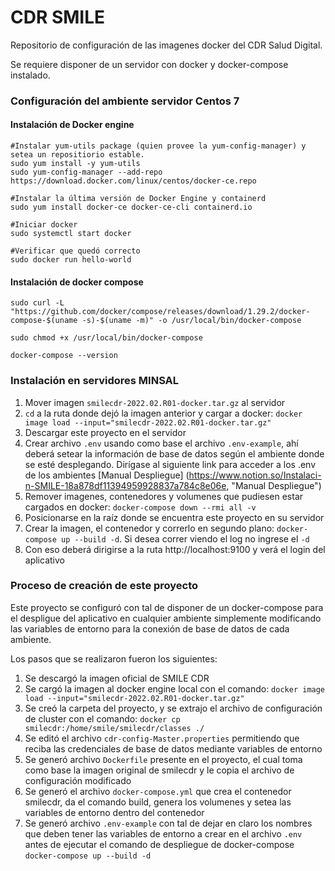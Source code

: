 # CDR SMILE

Repositorio de configuración de las imagenes docker del CDR Salud Digital.

Se requiere disponer de un servidor con docker y docker-compose instalado.

### Configuración del ambiente servidor Centos 7

#### Instalación de Docker engine

```
#Instalar yum-utils package (quien provee la yum-config-manager) y setea un repositiorio estable.
sudo yum install -y yum-utils
sudo yum-config-manager --add-repo https://download.docker.com/linux/centos/docker-ce.repo

#Instalar la última versión de Docker Engine y containerd
sudo yum install docker-ce docker-ce-cli containerd.io

#Iniciar docker
sudo systemctl start docker

#Verificar que quedó correcto
sudo docker run hello-world
```

#### Instalación de docker compose

```
sudo curl -L "https://github.com/docker/compose/releases/download/1.29.2/docker-compose-$(uname -s)-$(uname -m)" -o /usr/local/bin/docker-compose

sudo chmod +x /usr/local/bin/docker-compose

docker-compose --version
```

### Instalación en servidores MINSAL

1. Mover imagen `smilecdr-2022.02.R01-docker.tar.gz` al servidor
2. `cd` a la ruta donde dejó la imagen anterior y cargar a docker: `docker image load --input="smilecdr-2022.02.R01-docker.tar.gz"`
3. Descargar este proyecto en el servidor
4. Crear archivo `.env` usando como base el archivo `.env-example`, ahí deberá setear la información de base de datos según el ambiente donde se esté desplegando. Dirígase al siguiente link para acceder a los .env de los ambientes [Manual Despliegue] (https://www.notion.so/Instalaci-n-SMILE-18a878df11394959928837a784c8e06e, "Manual Despliegue")
5. Remover imagenes, contenedores y volumenes que pudiesen estar cargados en docker: `docker-compose down --rmi all -v`
6. Posicionarse en la raíz donde se encuentra este proyecto en su servidor
7. Crear la imagen, el contenedor y correrlo en segundo plano: `docker-compose up --build -d`. Si desea correr viendo el log no ingrese el `-d`
8. Con eso deberá dirigirse a la ruta http://localhost:9100 y verá el login del aplicativo

### Proceso de creación de este proyecto

Este proyecto se configuró con tal de disponer de un docker-compose para el despligue del aplicativo en cualquier ambiente simplemente modificando las variables de entorno para la conexión de base de datos de cada ambiente.

Los pasos que se realizaron fueron los siguientes:

1. Se descargó la imagen oficial de SMILE CDR
2. Se cargó la imagen al docker engine local con el comando: `docker image load --input="smilecdr-2022.02.R01-docker.tar.gz"`
3. Se creó la carpeta del proyecto, y se extrajo el archivo de configuración de cluster con el comando: `docker cp smilecdr:/home/smile/smilecdr/classes ./`
4. Se editó el archivo `cdr-config-Master.properties` permitiendo que reciba las credenciales de base de datos mediante variables de entorno
5. Se generó archivo `Dockerfile` presente en el proyecto, el cual toma como base la imagen original de smilecdr y le copia el archivo de configuración modificado
6. Se generó el archivo `docker-compose.yml` que crea el contenedor smilecdr, da el comando build, genera los volumenes y setea las variables de entorno dentro del contenedor
7. Se generó archivo `.env-example` con tal de dejar en claro los nombres que deben tener las variables de entorno a crear en el archivo `.env` antes de ejecutar el comando de despliegue de docker-compose `docker-compose up --build -d`
